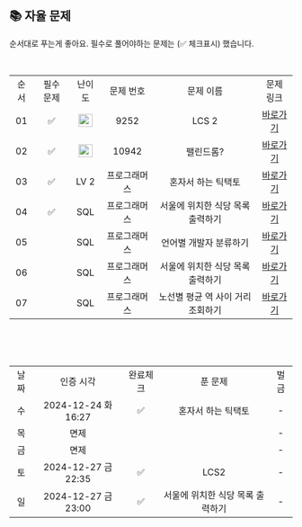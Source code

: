 
## 📚 자율 문제

순서대로 푸는게 좋아요.
필수로 풀어야하는 문제는 (✅ 체크표시) 했습니다.

<br/>
<table>
  <tr>
    <td align="center">순서</td>
    <td align="center">필수 문제</td>
    <td align="center">난이도</td>
    <td align="center">문제 번호</td>
    <td align="center">문제 이름</td>
    <td align="center">문제 링크</td>
  </tr>
  <tr>
    <td align="center">01</td>
    <td align="center">✅</td>
    <td align="center"><img height="23px" width="25px" src="https://d2gd6pc034wcta.cloudfront.net/tier/12.svg"></td>
    <td align="center">9252</td>
    <td align="center">LCS 2</td>
    <td align="center"><a href="https://www.acmicpc.net/problem/9252">바로가기</a></td>
  </tr>
  <tr>
    <td align="center">02</td>
    <td align="center">✅</td>
    <td align="center"><img height="23px" width="25px" src="https://d2gd6pc034wcta.cloudfront.net/tier/12.svg"></td>
    <td align="center">10942</td>
    <td align="center">팰린드롬?</td>
    <td align="center"><a href="https://www.acmicpc.net/problem/10942">바로가기</a></td>
  </tr>
    <tr>
    <td align="center">03</td>
    <td align="center">✅</td>
    <td align="center">LV 2</td>
    <td align="center">프로그래머스</td>
    <td align="center">혼자서 하는 틱택토</td>
    <td align="center"><a href="https://school.programmers.co.kr/learn/courses/30/lessons/160585?language=java">바로가기</a></td>
  </tr>
  <tr>
    <td align="center">04</td>
    <td align="center">✅</td>
    <td align="center">SQL</td>
    <td align="center">프로그래머스</td>
    <td align="center">서울에 위치한 식당 목록 출력하기</td>
    <td align="center"><a href="https://school.programmers.co.kr/learn/courses/30/lessons/131118">바로가기</a></td>
  </tr>
    <tr>
    <td align="center">05</td>
    <td align="center"></td>
    <td align="center">SQL</td>
    <td align="center">프로그래머스</td>
    <td align="center">언어별 개발자 분류하기</td>
    <td align="center"><a href="https://school.programmers.co.kr/learn/courses/30/lessons/276036">바로가기</a></td>
  </tr>
    <tr>
    <td align="center">06</td>
    <td align="center"></td>
    <td align="center">SQL</td>
    <td align="center">프로그래머스</td>
    <td align="center">서울에 위치한 식당 목록 출력하기</td>
    <td align="center"><a href="https://school.programmers.co.kr/learn/courses/30/lessons/131118">바로가기</a></td>
  </tr>
    <tr>
    <td align="center">07</td>
    <td align="center"></td>
    <td align="center">SQL</td>
    <td align="center">프로그래머스</td>
    <td align="center">노선별 평균 역 사이 거리 조회하기</td>
    <td align="center"><a href="https://school.programmers.co.kr/learn/courses/30/lessons/284531">바로가기</a></td>
  </tr>
</table>
<br/><br/>

<br>

<table>
  <tr>
    <td align="center">날짜</td>
    <td align="center">인증 시각</td>
    <td align="center">완료체크</td>
    <td align="center">푼 문제</td>
    <td align="center">벌금</td>
  </tr>
  <tr>
    <td align="center">수</td>
    <td align="center">2024-12-24 화 16:27</td>
    <td align="center">✅</td>
    <td align="center">혼자서 하는 틱택토</td>
    <td align="center">-</td>
  </tr>
    <tr>
    <td align="center">목</td>
    <td align="center">면제</td>
    <td align="center"></td>
    <td align="center"></td>
    <td align="center">-</td>
  </tr>
  </tr>
    <tr>
    <td align="center">금</td>
    <td align="center">면제</td>
    <td align="center"></td>
    <td align="center"></td>
    <td align="center">-</td>
  </tr>
  <tr>
    <td align="center">토</td>
    <td align="center">2024-12-27 금 22:35</td>
    <td align="center">✅</td>
    <td align="center">LCS2</td>
    <td align="center">-</td>
  </tr>
    <tr>
    <td align="center">일</td>
    <td align="center">2024-12-27 금 23:00</td>
    <td align="center">✅</td>
    <td align="center">서울에 위치한 식당 목록 출력하기</td>
    <td align="center">-</td>
  </tr>
</table>
